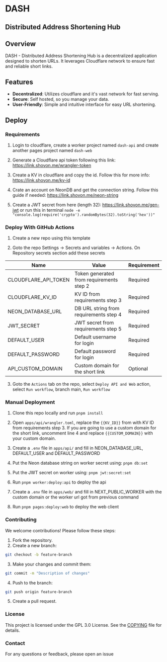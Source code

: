 # DASH

## Distributed Address Shortening Hub

## Overview

DASH - Distributed Address Shortening Hub is a decentralized application designed to shorten URLs. It leverages Cloudflare network to ensure fast and reliable short links.

## Features

- **Decentralized**: Utilizes cloudflare and it's vast network for fast serving.
- **Secure**: Self hosted, so you manage your data.
- **User-Friendly**: Simple and intuitive interface for easy URL shortening.

## Deploy

### Requirements

1. Login to cloudflare, create a worker project named `dash-api` and create another pages project named `dash-web`

2. Generate a Cloudflare api token following this link: <https://link.shovon.me/wrangler-token>

3. Create a KV in cloudflare and copy the id. Follow this for more info: <https://link.shovon.me/kv-id>

4. Crate an account on NeonDB and get the connection string. Follow this guide if needed: <https://link.shovon.me/neon-string>

5. Create a JWT secret from here (length 32): <https://link.shovon.me/gen-jwt> or run this in terminal `node -e "console.log(require('crypto').randomBytes(32).toString('hex'))"`

### Deploy With GitHub Actions

1. Create a new repo using this template

2. Goto the repo Settings -> Secrets and variables -> Actions. On Repository secrets section add these secrets

| Name                 | Value                                    | Requirement |
| -------------------- | ---------------------------------------- | ----------- |
| CLOUDFLARE_API_TOKEN | Token generated from requirements step 2 | Required    |
| CLOUDFLARE_KV_ID     | KV ID from requirements step 3           | Required    |
| NEON_DATABASE_URL    | DB URL string from requirements step 4   | Required    |
| JWT_SECRET           | JWT secret from requirements step 5      | Required    |
| DEFAULT_USER         | Default username for login               | Required    |
| DEFAULT_PASSWORD     | Default password for login               | Required    |
| API_CUSTOM_DOMAIN    | Custom domain for the short link         | Optional    |

3. Goto the `Actions` tab on the repo, select `Deploy API and Web` action, select `Run workflow`, branch main, `Run workflow`

### Manual Deployment

1. Clone this repo locally and run `pnpm install`

2. Open `apps/api/wrangler.toml`, replace the `{{KV_ID}}` from with KV ID from requirements step 3. If you are going to use a custom domain for the short link, uncomment line 4 and replace `{{CUSTOM_DOMAIN}}` with your custom domain.

3. Create a `.env` file in `apps/api/` and fill in NEON_DATABASE_URL, DEFAULT_USER and DEFAULT_PASSWORD

4. Put the Neon database string on worker secret using: `pnpm db:set`

5. Put the JWT secret on worker using: `pnpm jwt:secret:set`

6. Run `pnpm worker:deploy:api` to deploy the api

7. Create a `.env` file in `apps/web/` and fill in NEXT_PUBLIC_WORKER with the custom domain or the worker url got from previous command

8. Run `pnpm pages:deploy:web` to deploy the web client

### Contributing

We welcome contributions! Please follow these steps:

1. Fork the repository.
2. Create a new branch:

```sh
git checkout -b feature-branch
```

3. Make your changes and commit them:

```sh
git commit -m "Description of changes"
```

4. Push to the branch:

```sh
git push origin feature-branch
```

5. Create a pull request.

### License

This project is licensed under the GPL 3.0 License. See the [COPYING](COPYING) file for details.

### Contact

For any questions or feedback, please open an issue
